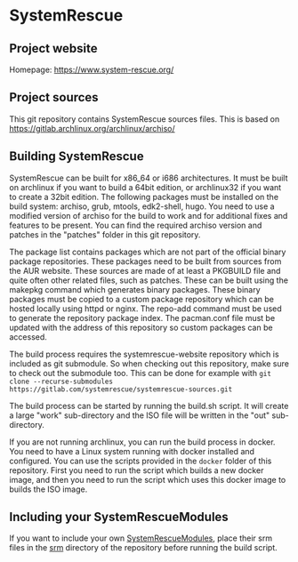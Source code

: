 # SystemRescue

## Project website
Homepage: https://www.system-rescue.org/

## Project sources
This git repository contains SystemRescue sources files. This is based on
https://gitlab.archlinux.org/archlinux/archiso/

## Building SystemRescue
SystemRescue can be built for x86_64 or i686 architectures. It must be built
on archlinux if you want to build a 64bit edition, or archlinux32 if you want
to create a 32bit edition. The following packages must be installed on the
build system: archiso, grub, mtools, edk2-shell, hugo. You need to use a modified
version of archiso for the build to work and for additional fixes and features
to be present. You can find the required archiso version and patches in the
"patches" folder in this git repository.

The package list contains packages which are not part of the official binary
package repositories. These packages need to be built from sources from the AUR
website. These sources are made of at least a PKGBUILD file and quite often
other related files, such as patches. These can be built using the makepkg
command which generates binary packages. These binary packages must be copied to
a custom package repository which can be hosted locally using httpd or nginx.
The repo-add command must be used to generate the repository package index.
The pacman.conf file must be updated with the address of this repository so
custom packages can be accessed.

The build process requires the systemrescue-website repository which is included
as git submodule. So when checking out this repository, make sure to check out
the submodule too. This can be done for example with
`git clone --recurse-submodules https://gitlab.com/systemrescue/systemrescue-sources.git`

The build process can be started by running the build.sh script. It will create
a large "work" sub-directory and the ISO file will be written in the "out"
sub-directory.

If you are not running archlinux, you can run the build process in docker.
You need to have a Linux system running with docker installed and configured.
You can use the scripts provided in the `docker` folder of this repository.
First you need to run the script which builds a new docker image, and then you
need to run the script which uses this docker image to builds the ISO image.

## Including your SystemRescueModules
If you want to include your own [SystemRescueModules][srm], place their srm files
in the [srm](./srm) directory of the repository before running the build script.

[srm]: https://www.system-rescue.org/Modules/

